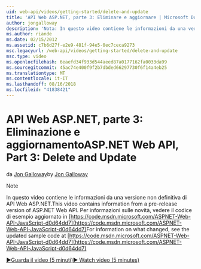 ```yaml
---
uid: web-api/videos/getting-started/delete-and-update
title: 'API Web ASP.NET, parte 3: Eliminare e aggiornare | Microsoft Docs'
author: jongalloway
description: 'Nota: In questo video contiene le informazioni da una versione non definitiva di API Web ASP.NET'
ms.author: riande
ms.date: 02/15/2012
ms.assetid: c7b6d27f-e2e9-481f-94e5-0ec7ceca9273
msc.legacyurl: /web-api/videos/getting-started/delete-and-update
msc.type: video
ms.openlocfilehash: 6eaefd34f933d544aeed87a0177162fa0033da99
ms.sourcegitcommit: 45ac74e400f9f2b7dbded66297730f6f14a4eb25
ms.translationtype: MT
ms.contentlocale: it-IT
ms.lasthandoff: 08/16/2018
ms.locfileid: "41838421"
---
```

<a name="aspnet-web-api-part-3-delete-and-update"></a><span data-ttu-id="5fd90-103">API Web ASP.NET, parte 3: Eliminazione e aggiornamento</span><span class="sxs-lookup"><span data-stu-id="5fd90-103">ASP.NET Web API, Part 3: Delete and Update</span></span>
====================
<span data-ttu-id="5fd90-104">da [Jon Galloway](https://github.com/jongalloway)</span><span class="sxs-lookup"><span data-stu-id="5fd90-104">by [Jon Galloway](https://github.com/jongalloway)</span></span>

> [!NOTE]
> <span data-ttu-id="5fd90-105">In questo video contiene le informazioni da una versione non definitiva di API Web ASP.NET.</span><span class="sxs-lookup"><span data-stu-id="5fd90-105">This video contains information from a pre-release version of ASP.NET Web API.</span></span> <span data-ttu-id="5fd90-106">Per informazioni sulle novità, vedere il codice di esempio aggiornato in [https://code.msdn.microsoft.com/ASPNET-Web-API-JavaScript-d0d64dd7](https://code.msdn.microsoft.com/ASPNET-Web-API-JavaScript-d0d64dd7)</span><span class="sxs-lookup"><span data-stu-id="5fd90-106">For information on what changed, see the updated sample code at [https://code.msdn.microsoft.com/ASPNET-Web-API-JavaScript-d0d64dd7](https://code.msdn.microsoft.com/ASPNET-Web-API-JavaScript-d0d64dd7)</span></span>

[<span data-ttu-id="5fd90-107">&#9654;Guarda il video (5 minuti)</span><span class="sxs-lookup"><span data-stu-id="5fd90-107">&#9654; Watch video (5 minutes)</span></span>](https://channel9.msdn.com/Blogs/ASP-NET-Site-Videos/delete-and-update)
